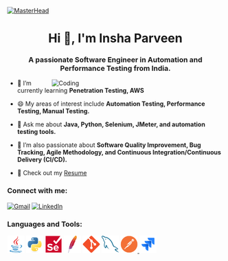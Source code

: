 [![MasterHead](https://private-user-images.githubusercontent.com/74038190/243078834-72903324-cf57-4e90-80a6-ed3c9734e0ed.gif)]()

<h1 align="center">Hi 👋, I'm Insha Parveen</h1>
<h3 align="center">A passionate Software Engineer in Automation and Performance Testing from India.</h3>

<img align="right" alt="Coding" width="400" src="https://camo.githubusercontent.com/3e38d30f04e42688871c3de0a94852b9ec3c3b767e3ec2f9740fb144e462c47f/68747470733a2f2f63646e2e6472696262626c652e636f6d2f75736572732f323730343431342f73637265656e73686f74732f373436363930332f6d656469612f62303861623537363331366264343538326665663138396634373163643965352e676966">

- 🔭 I’m currently learning **Penetration Testing, AWS**

- 😄 My areas of interest include **Automation Testing, Performance Testing, Manual Testing.**

- 💬 Ask me about **Java, Python, Selenium, JMeter, and automation testing tools.**

- 🌱 I’m also passionate about **Software Quality Improvement, Bug Tracking, Agile Methodology, and Continuous Integration/Continuous Delivery (CI/CD).**

- 📄 Check out my [Resume](https://drive.google.com/file/d/15oWN5q0ePsysS6Yrj05LnYS0n0uZBTJj/view?usp=drive_link)

<h3 align="left">Connect with me:</h3>

<p align="left">
  <a href="mailto:er.inshaparveen@gmail.com"><img align="center" width="40px" src="https://img.icons8.com/fluent/48/000000/gmail.png" title="Gmail"/></a>
  <a href="https://www.linkedin.com/in/insha-parveen-bba29422b" target="blank"><img align="center" src="https://raw.githubusercontent.com/rahuldkjain/github-profile-readme-generator/master/src/images/icons/Social/linked-in-alt.svg" alt="LinkedIn" height="30" width="40" /></a>
</p>

<h3 align="left">Languages and Tools:</h3>
<p align="left">
  <a href="https://www.java.com/" target="_blank" rel="noreferrer"><img src="https://raw.githubusercontent.com/devicons/devicon/master/icons/java/java-original.svg" alt="java" width="40" height="40" /></a>
  <a href="https://www.python.org/" target="_blank" rel="noreferrer"><img src="https://raw.githubusercontent.com/devicons/devicon/master/icons/python/python-original.svg" alt="python" width="40" height="40" /></a>
  <a href="https://www.selenium.dev/" target="_blank" rel="noreferrer"><img src="https://raw.githubusercontent.com/devicons/devicon/master/icons/selenium/selenium-original.svg" alt="selenium" width="40" height="40" /></a>
  <a href="https://jmeter.apache.org/" target="_blank" rel="noreferrer"><img src="https://raw.githubusercontent.com/devicons/devicon/master/icons/apache/apache-original.svg" alt="jmeter" width="40" height="40" /></a>
  <a href="https://git-scm.com/" target="_blank" rel="noreferrer"><img src="https://raw.githubusercontent.com/devicons/devicon/master/icons/git/git-original.svg" alt="git" width="40" height="40" /></a>
  <a href="https://www.mysql.com/" target="_blank" rel="noreferrer"><img src="https://raw.githubusercontent.com/devicons/devicon/master/icons/mysql/mysql-original.svg" alt="mysql" width="40" height="40" /></a>
<a href="https://www.postman.com/" target="_blank" rel="noreferrer">
  <img src="https://raw.githubusercontent.com/devicons/devicon/master/icons/postman/postman-original.svg" alt="postman" width="40" height="40" />
</a>
<a href="https://www.atlassian.com/software/jira" target="_blank" rel="noreferrer">
  <img src="https://raw.githubusercontent.com/devicons/devicon/master/icons/jira/jira-original.svg" alt="jira" width="40" height="40" />
</a>
</p>
